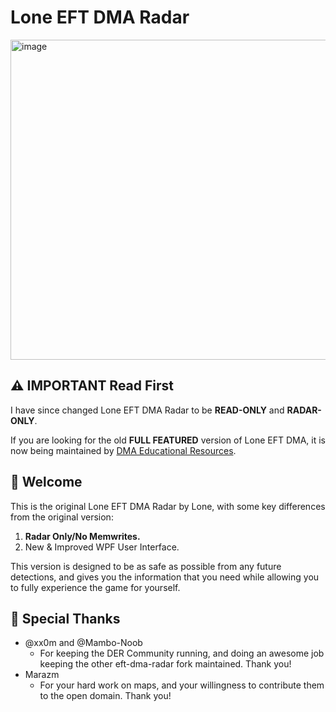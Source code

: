 # Lone EFT DMA Radar
<img width="512" height="512" alt="image" src="https://github.com/user-attachments/assets/dc52d50b-66dd-4a9d-bbf2-c7d9b8c24aba" />

## ⚠️ IMPORTANT Read First
I have since changed Lone EFT DMA Radar to be **READ-ONLY** and **RADAR-ONLY**.

If you are looking for the old **FULL FEATURED** version of Lone EFT DMA, it is now being maintained by [DMA Educational Resources](https://github.com/dma-educational-resources/eft-dma-radar).

## 👋 Welcome
This is the original Lone EFT DMA Radar by Lone, with some key differences from the original version:
1. **Radar Only/No Memwrites.**
2. New & Improved WPF User Interface.

This version is designed to be as safe as possible from any future detections, and gives you the information that you need while allowing you to fully experience the game for yourself.

## 💖 Special Thanks
- @xx0m and @Mambo-Noob
  - For keeping the DER Community running, and doing an awesome job keeping the other eft-dma-radar fork maintained. Thank you!
- Marazm
  - For your hard work on maps, and your willingness to contribute them to the open domain. Thank you!

